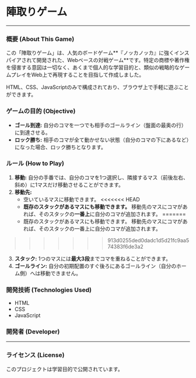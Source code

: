 # 陣取りゲーム

---

### 概要 (About This Game)

この「陣取りゲーム」は、人気のボードゲーム**『ノッカノッカ』に強くインスパイアされて開発された、Webベースの対戦ゲーム**です。特定の商標や著作権を侵害する意図は一切なく、あくまで個人的な学習目的と、類似の戦略的なゲームプレイをWeb上で再現することを目指して作成しました。

HTML、CSS、JavaScriptのみで構成されており、ブラウザ上で手軽に遊ぶことができます。

### ゲームの目的 (Objective)

* **ゴール到達:** 自分のコマを一つでも相手のゴールライン（盤面の最奥の行）に到達させる。
* **ロック勝ち:** 相手のコマが全て動かせない状態（自分のコマの下にあるなど）になった場合、ロック勝ちとなります。

### ルール (How to Play)

1.  **移動:** 自分の手番では、自分のコマを1つ選択し、隣接するマス（前後左右、斜め）に1マスだけ移動させることができます。
2.  **移動先:**
    * 空いているマスに移動できます。
<<<<<<< HEAD
    * **既存のスタックがあるマスにも移動できます。** 移動先のマスにコマがあれば、そのスタックの**一番上**に自分のコマが追加されます。
=======
    * 既存のスタックがあるマスにも移動できます。 移動先のマスにコマがあれば、そのスタックの一番上に自分のコマが追加されます。
>>>>>>> 913d0255ded0dadc1d5d21fc9aa574383f6de3a2
3.  **スタック:** 1つのマスには**最大3段**までコマを重ねることができます。
4.  **ゴールライン:** 自分の初期配置のすぐ後ろにあるゴールライン（自分のホーム側）へは移動できません。

### 開発技術 (Technologies Used)

* HTML
* CSS
* JavaScript

### 開発者 (Developer)

---

### ライセンス (License)

このプロジェクトは学習目的で公開されています。